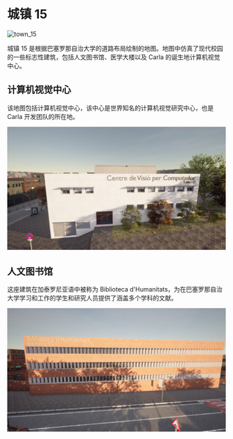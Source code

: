 # 城镇 15

![town_15](./img/catalogue/maps/town15/town15montage.webp)

城镇 15 是根据巴塞罗那自治大学的道路布局绘制的地图。地图中仿真了现代校园的一些标志性建筑，包括人文图书馆、医学大楼以及 Carla 的诞生地计算机视觉中心。

## 计算机视觉中心

该地图包括计算机视觉中心，该中心是世界知名的计算机视觉研究中心，也是 Carla 开发团队的所在地。

![CVC](./img/catalogue/maps/town15/cvc.png)

## 人文图书馆

这座建筑在加泰罗尼亚语中被称为 Biblioteca d'Humanitats，为在巴塞罗那自治大学学习和工作的学生和研究人员提供了涵盖多个学科的文献。

![library](./img/catalogue/maps/town15/library.png)